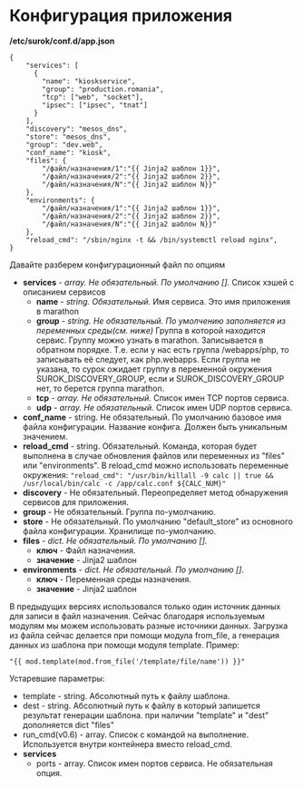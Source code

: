 # Конфигурация приложения

**/etc/surok/conf.d/app.json**
```
{
    "services": [
      {
        "name": "kioskservice",
        "group": "production.romania",
        "tcp": ["web", "socket"],
        "ipsec": ["ipsec", "tnat"]
      }
    ],
    "discovery": "mesos_dns",
    "store": "mesos_dns",
    "group": "dev.web",
    "conf_name": "kiosk",
    "files": {
        "/файл/назначения/1":"{{ Jinja2 шаблон 1}}",
        "/файл/назначения/2":"{{ Jinja2 шаблон 2}}",
        "/файл/назначения/N":"{{ Jinja2 шаблон N}}"
    },
    "environments": {
        "/файл/назначения/1":"{{ Jinja2 шаблон 1}}",
        "/файл/назначения/2":"{{ Jinja2 шаблон 2}}",
        "/файл/назначения/N":"{{ Jinja2 шаблон N}}"
    },
    "reload_cmd": "/sbin/nginx -t && /bin/systemctl reload nginx",
}
```

Давайте разберем конфигурационный файл по опциям
* **services** - *array. Не обязательный. По умолчанию [].*
  Список хэшей с описанием сервисов
  * **name** - *string. Обязательный.*
    Имя сервиса. Это имя приложения в marathon
  * **group** - *string. Не обязательный. По умолчению заполняется из переменных среды(см. ниже)*
    Группа в которой находится сервис. Группу можно узнать в marathon. Записывается в обратном порядке.
    Т.е. если у нас есть группа /webapps/php, то записывать её следует, как php.webapps.
    Если группа не указана, то сурок ожидает группу в переменной окружения SUROK_DISCOVERY_GROUP,
    если и SUROK_DISCOVERY_GROUP нет, то берется группа marathon.
  * **tcp** - *array. Не обязательный.*
    Список имен TCP портов сервиса.
  * **udp** - *array. Не обязательный.*
    Список имен UDP портов сервиса.
* **conf_name** - string. Не обязательный. По умолчанию базовое имя файла конфигурации.
  Название конфига. Должен быть уникальным значением.
* **reload_cmd** - string. Обязательный.
  Команда, которая будет выполнена в случае обновления файлов или переменных из "files" или "environments".
    В reload_cmd можно использовать переменные окружения:
    ```"reload_cmd": "/usr/bin/killall -9 calc || true && /usr/local/bin/calc -c /app/calc.conf ${CALC_NUM}"```
* **discovery** - Не обязательный.
  Переопределяет метод обнаружения сервисов для приложения.
* **group** - Не обязательный.
  Группа по-умолчанию.
* **store** - Не обязательный. По умолчанию "default_store" из основного файла конфигурации.
  Хранилище по-умолчанию.
* **files** - *dict. Не обязательный. По умолчанию [].*
  * **ключ** - Файл назначения.
  * **значение** - Jinja2 шаблон
* **environments** - *dict. Не обязательный. По умолчанию [].*
  * **ключ** - Переменная среды назначения.
  * **значение** - Jinja2 шаблон

В предыдущих версиях использовался только один источник данных для записи в файл назначения.
Сейчас благодаря используемым модулям мы можем использовать разные источники данных.
Загрузка из файла сейчас делается при помощи модула from_file, а генерация данных из шаблона
при помощи модуля template.
Пример:
```
"{{ mod.template(mod.from_file('/template/file/name')) }}"
```

Устаревшие параметры:
* template - string. Абсолютный путь к файлу шаблона.
* dest - string. Абсолютный путь к файлу в который запишется результат генерации шаблона.
  при наличии "template" и "dest" дополняется dict "files"
* run_cmd(v0.6) - array. Список с командой на выполнение. Используется внутри контейнера вместо reload_cmd.
* **services**
  * ports - array.  Список имен портов сервиса. Не обязательная опция.
